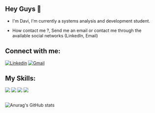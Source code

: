 ## Hey Guys  👋

- I'm Davi, I'm currently a systems analysis and development student.

- How contact me ?, Send me an email or contact me through the available social networks (LinkedIn, Email)

## Connect with me:

[![Linkedin](https://img.shields.io/badge/LinkedIn-0077B5?style=for-the-badge&logo=linkedin&logoColor=white)](https://www.linkedin.com/in/davi-alves-reis-81a820311/) [![Gmail](https://img.shields.io/badge/Gmail-D14836?style=for-the-badge&logo=gmail&logoColor=white)]()

##  My Skills:

<img src="    https://img.shields.io/badge/Java-ED8B00?style=for-the-badge&logo=openjdk&logoColor=white"></img> <img src="https://img.shields.io/badge/Spring-6DB33F?style=for-the-badge&logo=spring&logoColor=white"> </img><img src="    https://img.shields.io/badge/Python-3776AB?style=for-the-badge&logo=python&logoColor=white"></img> </img><img src="https://img.shields.io/badge/PostgreSQL-316192?style=for-the-badge&logo=postgresql&logoColor=white"></img>

##

![Anurag's GitHub stats](https://github-readme-stats.vercel.app/api?username=reissla&show_icons=true&theme=radical)


